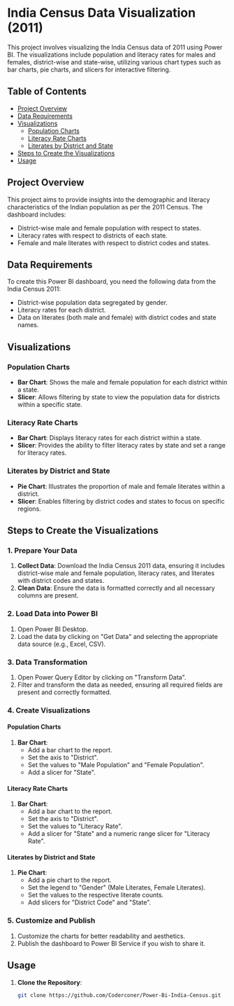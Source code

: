 # India Census Data Visualization (2011)

This project involves visualizing the India Census data of 2011 using Power BI. The visualizations include population and literacy rates for males and females, district-wise and state-wise, utilizing various chart types such as bar charts, pie charts, and slicers for interactive filtering.

## Table of Contents
- [Project Overview](#project-overview)
- [Data Requirements](#data-requirements)
- [Visualizations](#visualizations)
  - [Population Charts](#population-charts)
  - [Literacy Rate Charts](#literacy-rate-charts)
  - [Literates by District and State](#literates-by-district-and-state)
- [Steps to Create the Visualizations](#steps-to-create-the-visualizations)
- [Usage](#usage)



## Project Overview
This project aims to provide insights into the demographic and literacy characteristics of the Indian population as per the 2011 Census. The dashboard includes:
- District-wise male and female population with respect to states.
- Literacy rates with respect to districts of each state.
- Female and male literates with respect to district codes and states.

## Data Requirements
To create this Power BI dashboard, you need the following data from the India Census 2011:
- District-wise population data segregated by gender.
- Literacy rates for each district.
- Data on literates (both male and female) with district codes and state names.

## Visualizations

### Population Charts
- **Bar Chart**: Shows the male and female population for each district within a state.
- **Slicer**: Allows filtering by state to view the population data for districts within a specific state.

### Literacy Rate Charts
- **Bar Chart**: Displays literacy rates for each district within a state.
- **Slicer**: Provides the ability to filter literacy rates by state and set a range for literacy rates.

### Literates by District and State
- **Pie Chart**: Illustrates the proportion of male and female literates within a district.
- **Slicer**: Enables filtering by district codes and states to focus on specific regions.

## Steps to Create the Visualizations

### 1. Prepare Your Data
1. **Collect Data**: Download the India Census 2011 data, ensuring it includes district-wise male and female population, literacy rates, and literates with district codes and states.
2. **Clean Data**: Ensure the data is formatted correctly and all necessary columns are present.

### 2. Load Data into Power BI
1. Open Power BI Desktop.
2. Load the data by clicking on "Get Data" and selecting the appropriate data source (e.g., Excel, CSV).

### 3. Data Transformation
1. Open Power Query Editor by clicking on "Transform Data".
2. Filter and transform the data as needed, ensuring all required fields are present and correctly formatted.

### 4. Create Visualizations

#### Population Charts
1. **Bar Chart**:
   - Add a bar chart to the report.
   - Set the axis to "District".
   - Set the values to "Male Population" and "Female Population".
   - Add a slicer for "State".

#### Literacy Rate Charts
1. **Bar Chart**:
   - Add a bar chart to the report.
   - Set the axis to "District".
   - Set the values to "Literacy Rate".
   - Add a slicer for "State" and a numeric range slicer for "Literacy Rate".

#### Literates by District and State
1. **Pie Chart**:
   - Add a pie chart to the report.
   - Set the legend to "Gender" (Male Literates, Female Literates).
   - Set the values to the respective literate counts.
   - Add slicers for "District Code" and "State".

### 5. Customize and Publish
1. Customize the charts for better readability and aesthetics.
2. Publish the dashboard to Power BI Service if you wish to share it.

## Usage
1. **Clone the Repository**: 
   ```bash
   git clone https://github.com/Coderconer/Power-Bi-India-Census.git

